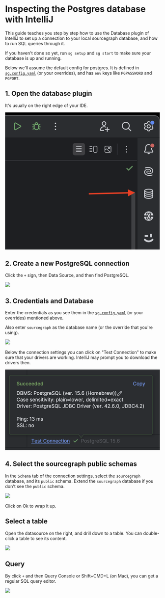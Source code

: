 # Inspecting the Postgres database with IntelliJ

This guide teaches you step by step how to use the Database plugin of IntelliJ to set up a connection
to your local sourcegraph database, and how to run SQL queries through it.

If you haven't done so yet, run `sg setup` and `sg start` to make sure your database is up and running.

Below we'll assume the default config for postgres. It is defined in [`sg.config.yaml`](/sg.config.yaml) (or your overrides),
and has `env` keys like `PGPASSWORD` and `PGPORT`.

## 1. Open the database plugin

It's usually on the right edge of your IDE.

![](./images/intellij-database-database-plugin.png)

## 2. Create a new PostgreSQL connection

Click the `+` sign, then Data Source, and then find PostgreSQL.

![](https://storage.googleapis.com/sourcegraph-assets/docs/images/dev/how-to/intellij-database-create-data-source.png)

## 3. Credentials and Database

Enter the credentials as you see them in the [`sg.config.yaml`](/sg.config.yaml) (or your overrides) mentioned above.

Also enter `sourcegraph` as the database name (or the override that you're using).

![](https://storage.googleapis.com/sourcegraph-assets/docs/images/dev/how-to/intellij-database-config.png)

Below the connection settings you can click on "Test Connection" to make sure that your drivers are working.
IntelliJ may prompt you to download the drivers then.

![](./images/intellij-database-test-connection.png)

## 4. Select the sourcegraph public schemas

In the `Schema` tab of the connection settings, select the `sourcegraph` database, and its `public` schema. Extend
the `sourcegraph` database if you don't see the `public` schema.

![](https://storage.googleapis.com/sourcegraph-assets/docs/images/dev/how-to/intellij-database-select-schema.png)

Click on Ok to wrap it up.

## Select a table

Open the datasource on the right, and drill down to a table. You can double-click a table to see its content.

![](https://storage.googleapis.com/sourcegraph-assets/docs/images/dev/how-to/intellij-database-select-table.png)

## Query

By click `+` and then Query Console or Shift+CMD+L (on Mac), you can get a regular SQL query editor.

![](https://storage.googleapis.com/sourcegraph-assets/docs/images/dev/how-to/intellij-database-query.png)
